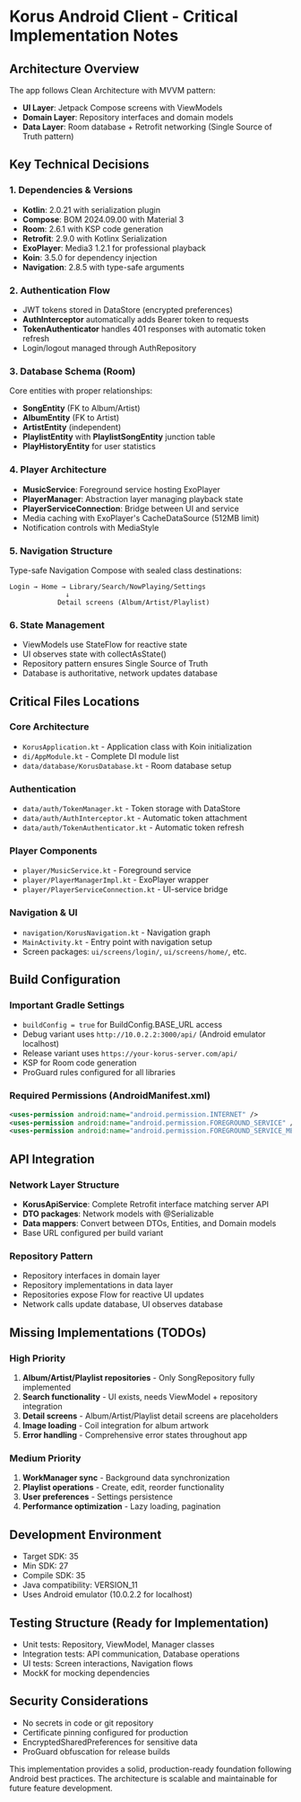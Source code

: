 # Korus Android Client - Critical Implementation Notes

## Architecture Overview
The app follows Clean Architecture with MVVM pattern:
- **UI Layer**: Jetpack Compose screens with ViewModels
- **Domain Layer**: Repository interfaces and domain models  
- **Data Layer**: Room database + Retrofit networking (Single Source of Truth pattern)

## Key Technical Decisions

### 1. Dependencies & Versions
- **Kotlin**: 2.0.21 with serialization plugin
- **Compose**: BOM 2024.09.00 with Material 3
- **Room**: 2.6.1 with KSP code generation
- **Retrofit**: 2.9.0 with Kotlinx Serialization
- **ExoPlayer**: Media3 1.2.1 for professional playback
- **Koin**: 3.5.0 for dependency injection
- **Navigation**: 2.8.5 with type-safe arguments

### 2. Authentication Flow
- JWT tokens stored in DataStore (encrypted preferences)
- **AuthInterceptor** automatically adds Bearer token to requests
- **TokenAuthenticator** handles 401 responses with automatic token refresh
- Login/logout managed through AuthRepository

### 3. Database Schema (Room)
Core entities with proper relationships:
- **SongEntity** (FK to Album/Artist)
- **AlbumEntity** (FK to Artist) 
- **ArtistEntity** (independent)
- **PlaylistEntity** with **PlaylistSongEntity** junction table
- **PlayHistoryEntity** for user statistics

### 4. Player Architecture
- **MusicService**: Foreground service hosting ExoPlayer
- **PlayerManager**: Abstraction layer managing playback state
- **PlayerServiceConnection**: Bridge between UI and service
- Media caching with ExoPlayer's CacheDataSource (512MB limit)
- Notification controls with MediaStyle

### 5. Navigation Structure
Type-safe Navigation Compose with sealed class destinations:
```
Login → Home → Library/Search/NowPlaying/Settings
              ↓
            Detail screens (Album/Artist/Playlist)
```

### 6. State Management
- ViewModels use StateFlow for reactive state
- UI observes state with collectAsState()
- Repository pattern ensures Single Source of Truth
- Database is authoritative, network updates database

## Critical Files Locations

### Core Architecture
- `KorusApplication.kt` - Application class with Koin initialization
- `di/AppModule.kt` - Complete DI module list
- `data/database/KorusDatabase.kt` - Room database setup

### Authentication
- `data/auth/TokenManager.kt` - Token storage with DataStore
- `data/auth/AuthInterceptor.kt` - Automatic token attachment
- `data/auth/TokenAuthenticator.kt` - Automatic token refresh

### Player Components  
- `player/MusicService.kt` - Foreground service
- `player/PlayerManagerImpl.kt` - ExoPlayer wrapper
- `player/PlayerServiceConnection.kt` - UI-service bridge

### Navigation & UI
- `navigation/KorusNavigation.kt` - Navigation graph
- `MainActivity.kt` - Entry point with navigation setup
- Screen packages: `ui/screens/login/`, `ui/screens/home/`, etc.

## Build Configuration

### Important Gradle Settings
- `buildConfig = true` for BuildConfig.BASE_URL access
- Debug variant uses `http://10.0.2.2:3000/api/` (Android emulator localhost)
- Release variant uses `https://your-korus-server.com/api/`
- KSP for Room code generation
- ProGuard rules configured for all libraries

### Required Permissions (AndroidManifest.xml)
```xml
<uses-permission android:name="android.permission.INTERNET" />
<uses-permission android:name="android.permission.FOREGROUND_SERVICE" />
<uses-permission android:name="android.permission.FOREGROUND_SERVICE_MEDIA_PLAYBACK" />
```

## API Integration

### Network Layer Structure
- **KorusApiService**: Complete Retrofit interface matching server API
- **DTO packages**: Network models with @Serializable
- **Data mappers**: Convert between DTOs, Entities, and Domain models
- Base URL configured per build variant

### Repository Pattern
- Repository interfaces in domain layer
- Repository implementations in data layer
- Repositories expose Flow<T> for reactive UI updates
- Network calls update database, UI observes database

## Missing Implementations (TODOs)

### High Priority
1. **Album/Artist/Playlist repositories** - Only SongRepository fully implemented
2. **Search functionality** - UI exists, needs ViewModel + repository integration  
3. **Detail screens** - Album/Artist/Playlist detail screens are placeholders
4. **Image loading** - Coil integration for album artwork
5. **Error handling** - Comprehensive error states throughout app

### Medium Priority
1. **WorkManager sync** - Background data synchronization
2. **Playlist operations** - Create, edit, reorder functionality
3. **User preferences** - Settings persistence
4. **Performance optimization** - Lazy loading, pagination

## Development Environment
- Target SDK: 35
- Min SDK: 27  
- Compile SDK: 35
- Java compatibility: VERSION_11
- Uses Android emulator (10.0.2.2 for localhost)

## Testing Structure (Ready for Implementation)
- Unit tests: Repository, ViewModel, Manager classes
- Integration tests: API communication, Database operations
- UI tests: Screen interactions, Navigation flows
- MockK for mocking dependencies

## Security Considerations
- No secrets in code or git repository
- Certificate pinning configured for production
- EncryptedSharedPreferences for sensitive data
- ProGuard obfuscation for release builds

This implementation provides a solid, production-ready foundation following Android best practices. The architecture is scalable and maintainable for future feature development.
